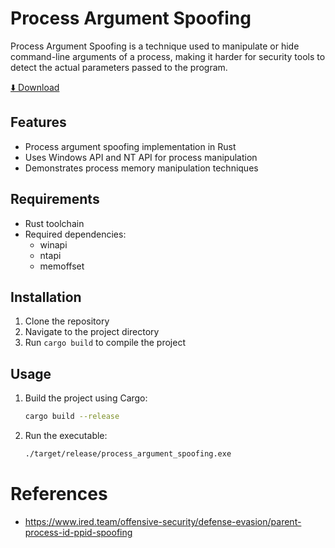 # Process Argument Spoofing

Process Argument Spoofing is a technique used to manipulate or hide command-line arguments of a process, making it harder for security tools to detect the actual parameters passed to the program.

[⬇️ Download](https://download.5mukx.site/#/home?url=https://github.com/Whitecat18/Rust-for-Malware-Development/tree/main/Process/process_argument_spoofing)

## Features
- Process argument spoofing implementation in Rust
- Uses Windows API and NT API for process manipulation
- Demonstrates process memory manipulation techniques

## Requirements
- Rust toolchain
- Required dependencies:
  - winapi
  - ntapi
  - memoffset

## Installation
1. Clone the repository
2. Navigate to the project directory
3. Run `cargo build` to compile the project

## Usage

1. Build the project using Cargo:
   ```bash
   cargo build --release
   ```

2. Run the executable:
   ```bash
   ./target/release/process_argument_spoofing.exe
   ```

# References

* https://www.ired.team/offensive-security/defense-evasion/parent-process-id-ppid-spoofing

#
 